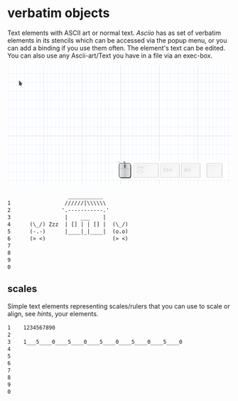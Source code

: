 # verbatim objects

Text elements with ASCII art or normal text. *Asciio* has as set of verbatim elements in its stencils which can be accessed via the popup menu, or you can add a binding if you use them often. The element's text can be edited. You can also use any Ascii-art/Text you have in a file via an exec-box.

![verbatim_objects](verbatim_objects.gif)

                       ___________  
    1                 //////|\\\\\\ 
    2                '.-----------.'
    3                 |    ___    | 
    4      (\_/) Zzz  | [] | | [] |  (\_/)
    5      (-.-)      |____|_|____|  (o.o)
    6      (> <)                     (> <)
    7
    8
    9
    0

## scales

Simple text elements representing scales/rulers that you can use to scale or align, see *hints*, your elements.

    1    1234567890
    2
    3    1___5____0____5____0____5____0____5____0____5____0
    4
    5
    6
    7
    8
    9
    0

